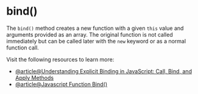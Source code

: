 # bind()

The `bind()` method creates a new function with a given `this` value and arguments provided as an array. The original function is not called immediately but can be called later with the `new` keyword or as a normal function call.

Visit the following resources to learn more:

- [@article@Understanding Explicit Binding in JavaScript: Call, Bind, and Apply Methods](https://medium.com/@amitsharma_24072/understanding-explicit-binding-in-javascript-call-bind-and-apply-methods-7b6ed0107628)
- [@article@Javascript Function Bind()](https://www.w3schools.com/js/js_function_bind.asp)